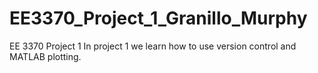 # EE3370_Project_1_Granillo_Murphy
EE 3370 Project 1
In project 1 we learn how to use version control and MATLAB plotting.